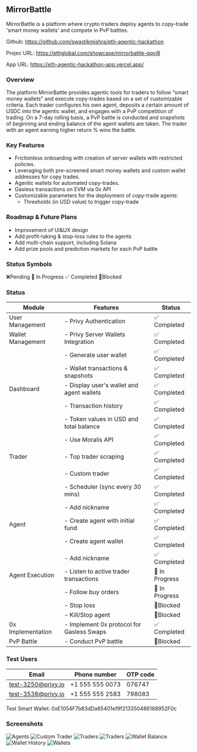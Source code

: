 ## MirrorBattle

MirrorBattle is a platform where crypto traders deploy agents to copy-trade 'smart money wallets' and compete in PvP battles.

Github: https://github.com/swastikmishra/eth-agentic-hackathon

Projec URL: https://ethglobal.com/showcase/mirrorbattle-qqvi8

App URL: https://eth-agentic-hackathon-app.vercel.app/

### Overview

The platform MirrorBattle provides agentic tools for traders to follow “smart money wallets” and execute copy-trades based on a set of customizable criteria. Each trader configures his own agent, deposits a certain amount of USDC into the agentic wallet, and engages with a PvP competition of trading. On a 7-day rolling basis, a PvP battle is conducted and snapshots of beginning and ending balance of the agent wallets are taken. The trader with an agent earning higher return % wins the battle.

### Key Features

-   Frictionless onboarding with creation of server wallets with restricted policies.
-   Leveraging both pre-screened smart money wallets and custom wallet addresses for copy trades.
-   Agentic wallets for automated copy-trades.
-   Gasless transactions on EVM via 0x API
-   Customizable parameters for the deployment of copy-trade agents:
    -   Thresholds (in USD value) to trigger copy-trade

### Roadmap & Future Plans

-   Improvement of UI&UX design
-   Add profit-taking & stop-loss rules to the agents
-   Add multi-chain support, including Solana
-   Add prize pools and prediction markets for each PvP battle

### Status Symbols

❌Pending
🔄 In Progress
✅ Completed
🚫Blocked

### Status

| Module            | Features                                  | Status         |
| ----------------- | ----------------------------------------- | -------------- |
| User Management   | - Privy Authentication                    | ✅ Completed   |
| Wallet Management | - Privy Server Wallets Integration        | ✅ Completed   |
|                   | - Generate user wallet                    | ✅ Completed   |
|                   | - Wallet transactions & snapshots         | ✅ Completed   |
| Dashboard         | - Display user's wallet and agent wallets | ✅ Completed   |
|                   | - Transaction history                     | ✅ Completed   |
|                   | - Token values in USD and total balance   | ✅ Completed   |
|                   | - Use Moralis API                         | ✅ Completed   |
| Trader            | - Top trader scraping                     | ✅ Completed   |
|                   | - Custom trader                           | ✅ Completed   |
|                   | - Scheduler (sync every 30 mins)          | ✅ Completed   |
|                   | - Add nickname                            | ✅ Completed   |
| Agent             | - Create agent with initial fund          | ✅ Completed   |
|                   | - Create agent wallet                     | ✅ Completed   |
|                   | - Add nickname                            | ✅ Completed   |
| Agent Execution   | - Listen to active trader transactions    | 🔄 In Progress |
|                   | - Follow buy orders                       | 🔄 In Progress |
|                   | - Stop loss                               | 🚫Blocked      |
|                   | - Kill/Stop agent                         | 🚫Blocked      |
| 0x Implementation | - Implement 0x protocol for Gasless Swaps | ✅ Completed   |
| PvP Battle        | - Conduct PvP battle                      | 🚫Blocked      |

### Test Users

| Email              | Phone number    | OTP code |
| ------------------ | --------------- | -------- |
| test-3250@privy.io | +1 555 555 0073 | 076747   |
| test-3538@privy.io | +1 555 555 2583 | 798083   |

Test Smart Wallet: 0xE1054F7b83dDa65401ef9f213350486168952F0c

### Screenshots

![Agents](screenshots/agents.png)
![Custom Trader](screenshots/customtrader.png)
![Traders](screenshots/traders.png)
![Traders](screenshots/image.png)
![Wallet Balance](screenshots/walletbalance.png)
![Wallet History](screenshots/wallethistory.png)
![Wallets](screenshots/wallets.png)

